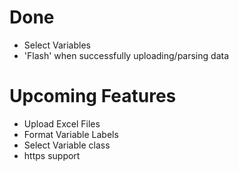 # Done
- Select Variables
- 'Flash' when successfully uploading/parsing data

# Upcoming Features

- Upload Excel Files
- Format Variable Labels
- Select Variable class
- https support
